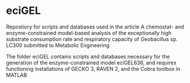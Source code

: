 # eciGEL

Repostiory for scripts and databases used in the article 
A chemostat- and enzyme-constrained model-based analysis of the exceptionally high substrate consumption rate and respiratory capacity of Geobacillus sp. LC300
submitted to Metabolic Engineering

The folder eciGEL contains scripts and databases necessary for the generation of the enzyme-constrained model eciGEL636, and requires functioning installations of GECKO 3, RAVEN 2, and the Cobra toolbox in MATLAB

